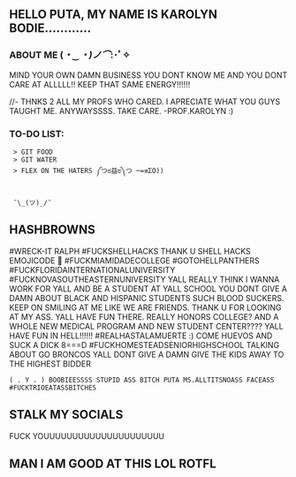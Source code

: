 
## HELLO PUTA, MY NAME IS KAROLYN BODIE............

### ABOUT ME (*・‿・)ノ⌒*:･ﾟ✧

MIND YOUR OWN DAMN BUSINESS YOU DONT KNOW ME AND YOU DONT CARE AT ALLLLL!! KEEP THAT SAME ENERGY!!!!!!


//- THNKS 2 ALL MY PROFS WHO CARED. I APRECIATE WHAT YOU GUYS TAUGHT ME. ANYWAYSSSS. TAKE CARE. -PROF.KAROLYN :)


### TO-DO LIST:

```
 > GIT FOOD 
 > GIT WATER 
 > FLEX ON THE HATERS ༼つಠ益ಠ༽つ ─=≡ΣO))
 
```

     ¯\_(ツ)_/¯ 



     
## HASHBROWNS 
#WRECK-IT RALPH #FUCKSHELLHACKS THANK U SHELL HACKS EMOJICODE 🐚 #FUCKMIAMIDADECOLLEGE  #GOTOHELLPANTHERS #FUCKFLORIDAINTERNATIONALUNIVERSITY #FUCKNOVASOUTHEASTERNUNIVERSITY YALL REALLY THINK I WANNA WORK FOR YALL AND BE A STUDENT AT YALL SCHOOL YOU DONT GIVE A DAMN ABOUT BLACK AND HISPANIC STUDENTS SUCH BLOOD SUCKERS. KEEP ON SMILING AT ME LIKE WE ARE FRIENDS.  THANK U FOR LOOKING AT MY ASS. YALL HAVE FUN THERE. REALLY HONORS COLLEGE? AND A WHOLE NEW MEDICAL PROGRAM AND NEW STUDENT CENTER???? YALL HAVE FUN IN HELL!!!!!!  #REALHASTALAMUERTE :) COME HUEVOS AND SUCK A DICK 8===D  #FUCKHOMESTEADSENIORHIGHSCHOOL TALKING ABOUT GO BRONCOS YALL DONT GIVE A DAMN GIVE THE KIDS AWAY TO THE HIGHEST BIDDER

	( . Y . ) BOOBIEESSSS STUPID ASS BITCH PUTA MS.ALLTITSNOASS FACEASS #FUCKTRIOEATASSBITCHES

## STALK MY SOCIALS 
FUCK YOUUUUUUUUUUUUUUUUUUUUU 


## MAN I AM GOOD AT THIS LOL ROTFL 


